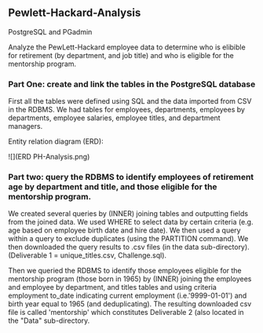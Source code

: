 ## Pewlett-Hackard-Analysis
PostgreSQL and PGadmin

Analyze the PewLett-Hackard employee data to determine who is elibible for retirement (by department, and job title) and who is eligible for the mentorship program.

### Part One: create and link the tables in the PostgreSQL database 
First all the tables were defined using SQL and the data imported from CSV in the RDBMS.  We had tables for employees, departments, employees by departments, employee salaries, employee titles, and department managers.

Entity relation diagram (ERD):

![](ERD PH-Analysis.png)

### Part two: query the RDBMS to identify employees of retirement age by department and title, and those eligible for the mentorship program.
We created several queries by (INNER) joining tables and outputting fields from the joined data.  We used WHERE to select data by certain criteria (e.g. age based on employee birth date and hire date).  We then used a query within a query to exclude duplicates (using the PARTITION command). We then downloaded the query results to .csv files (in the data sub-directory). (Deliverable 1 = unique_titles.csv, Challenge.sql).

Then we queried the RDBMS to identify those employees eligible for the mentorship program (those born in 1965) by (INNER) joining the employees and employee by department, and titles tables and using criteria employment to_date indicating current employment (i.e.'9999-01-01') and birth year equal to 1965 (and deduplicating).  The resulting downloaded csv file is called 'mentorship' which constitutes Deliverable 2 (also located in the "Data" sub-directory.



